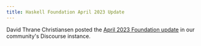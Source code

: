 ```yaml
---
title: Haskell Foundation April 2023 Update
---
```


David Thrane Christiansen posted the <a href='https://discourse.haskell.org/t/haskell-foundation-april-2023-update/6271' target='_blank'>April 2023 Foundation update</a> in our community's Discourse instance.
